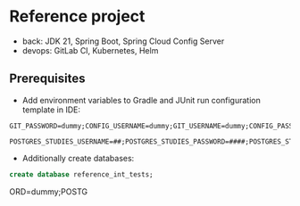 # Reference project

- back: JDK 21, Spring Boot, Spring Cloud Config Server
- devops: GitLab CI, Kubernetes, Helm

## Prerequisites

- Add environment variables to Gradle and JUnit run configuration template in IDE:

```
GIT_PASSWORD=dummy;CONFIG_USERNAME=dummy;GIT_USERNAME=dummy;CONFIG_PASSWORD=dummy

POSTGRES_STUDIES_USERNAME=##;POSTGRES_STUDIES_PASSWORD=####;POSTGRES_STUDIES_PORT=######
```

- Additionally create databases:

```sql
create database reference_int_tests;
```
ORD=dummy;POSTG